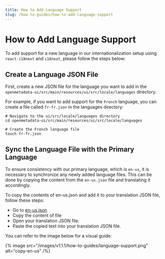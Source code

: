 ```yaml
---
title: How to Add Language Support
slug: /how-to-guides/how-to-add-language-support
---
```


# How to Add Language Support

To add support for a new language in our internationalization setup using `react-i18next` and `i18next`, please follow the steps below:

## Create a Language JSON File

First, create a new JSON file for the language you want to add in the `openmetadata-ui/src/main/resources/ui/src/locale/languages` directory.

For example, if you want to add support for the `French` language, you can create a file called `fr-fr.json` in the languages directory:

```shell
# Navigate to the ui/src/locale/languages directory
cd openmetadata-ui/src/main/resources/ui/src/locale/languages

# Create the French language file
touch fr-fr.json

```

## Sync the Language File with the Primary Language

To ensure consistency with our primary language, which is `en-us`, it is necessary to synchronize any newly added language files. This can be done by copying the content from the `en-us.json` file and translating it accordingly.

To copy the contents of en-us.json and add it to your translation JSON file, follow these steps:

- Go to [en-us.json](https://github.com/open-metadata/OpenMetadata/blob/main/openmetadata-ui/src/main/resources/ui/src/locale/languages/en-us.json)
- Copy the content of file
- Open your translation JSON file.
- Paste the copied text into your translation JSON file.

You can refer to the image below for a visual guide:

{% image
src="/images/v1.1.1/how-to-guides/language-support.png"
alt="copy-en-us"
/%}

